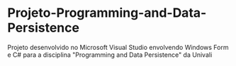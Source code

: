 # Projeto-Programming-and-Data-Persistence
Projeto desenvolvido no Microsoft Visual Studio envolvendo Windows Form e C# para a disciplina "Programming and Data Persistence" da Univali
